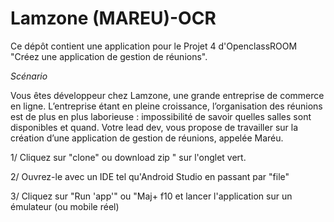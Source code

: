 # Lamzone (MAREU)-OCR


Ce dépôt contient une application pour le Projet 4 d'OpenclassROOM "Créez une application de gestion de réunions".

*Scénario*

Vous êtes développeur chez Lamzone, une grande entreprise de commerce en ligne. 
L’entreprise étant en pleine croissance, l’organisation des réunions est de plus
en plus laborieuse : impossibilité de savoir quelles salles sont disponibles et 
quand. Votre lead dev, vous propose de travailler sur la création d’une application
de gestion de réunions, appelée Maréu. 

1/ Cliquez sur "clone" ou download zip " sur l'onglet vert.

2/ Ouvrez-le avec un IDE tel qu'Android Studio en passant par "file"

3/ Cliquez sur "Run 'app'" ou "Maj+ f10 et lancer l'application sur un émulateur (ou mobile réel)
